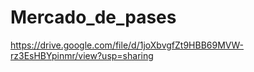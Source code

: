 # Mercado_de_pases
https://drive.google.com/file/d/1joXbvgfZt9HBB69MVW-rz3EsHBYpinmr/view?usp=sharing
